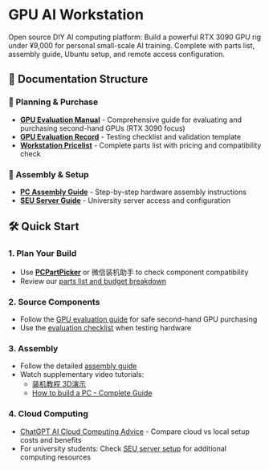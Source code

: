 # GPU AI Workstation

Open source DIY AI computing platform: Build a powerful RTX 3090 GPU rig under ¥9,000 for personal small-scale AI training. Complete with parts list, assembly guide, Ubuntu setup, and remote access configuration.

## 📁 Documentation Structure

### 🛒 Planning & Purchase
- **[GPU Evaluation Manual](gpu-evaluation-manual.md)** - Comprehensive guide for evaluating and purchasing second-hand GPUs (RTX 3090 focus)
- **[GPU Evaluation Record](gpu-evaluation-record.md)** - Testing checklist and validation template
- **[Workstation Pricelist](workstation-pricelist.md)** - Complete parts list with pricing and compatibility check

### 🔧 Assembly & Setup
- **[PC Assembly Guide](pc-assembly-guide.md)** - Step-by-step hardware assembly instructions
- **[SEU Server Guide](seu-server.md)** - University server access and configuration

## 🛠️ Quick Start

### 1. Plan Your Build
- Use **[PCPartPicker](https://www.pcpartpicker.com/)** or 微信装机助手 to check component compatibility
- Review our [parts list and budget breakdown](workstation-pricelist.md)

### 2. Source Components
- Follow the [GPU evaluation guide](gpu-evaluation-manual.md) for safe second-hand GPU purchasing
- Use the [evaluation checklist](gpu-evaluation-record.md) when testing hardware

### 3. Assembly
- Follow the detailed [assembly guide](pc-assembly-guide.md)
- Watch supplementary video tutorials:
  - [装机教程 3D演示](https://www.bilibili.com/video/BV1BG4y137mG)
  - [How to build a PC - Complete Guide](https://www.youtube.com/watch?v=BL4DCEp7blY&t=3766s)

### 4. Cloud Computing 
- [ChatGPT AI Cloud Computing Advice](https://chatgpt.com/share/68a9b866-7fe8-800f-a0e2-274c5236e4e7) - Compare cloud vs local setup costs and benefits
- For university students: Check [SEU server setup](seu-server.md) for additional computing resources


